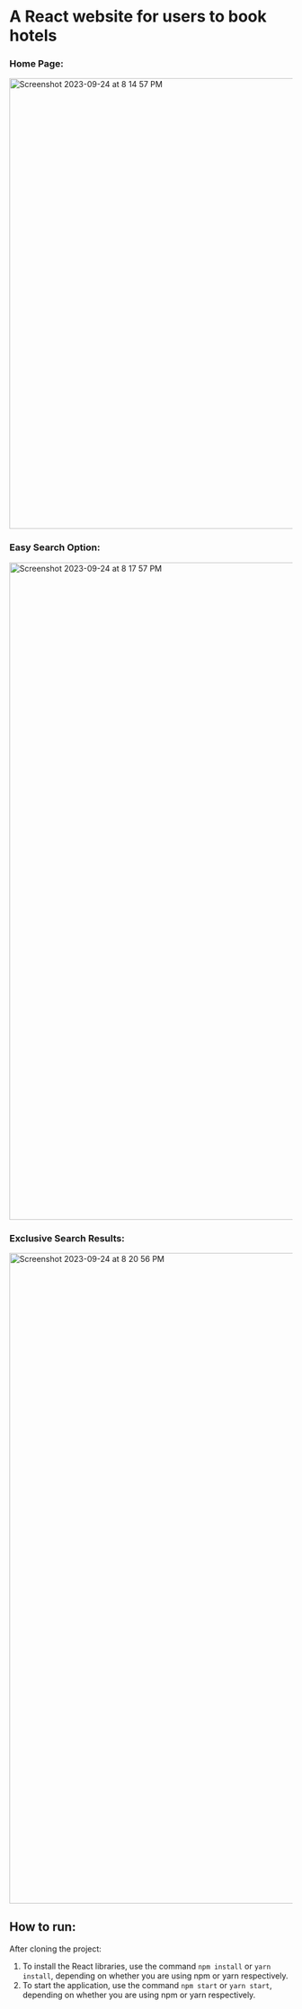 # A React website for users to book hotels

### Home Page:

<img width="802" alt="Screenshot 2023-09-24 at 8 14 57 PM" src="https://github.com/RishavjotSingh/TravelLine-React-Booking-Website/assets/114448460/bb1c5857-7bad-49e0-8dd5-ca6bbb1cbb38">

### Easy Search Option:

<img width="1170" alt="Screenshot 2023-09-24 at 8 17 57 PM" src="https://github.com/RishavjotSingh/TravelLine-React-Booking-Website/assets/114448460/80203fc2-65eb-4467-a82f-efbfa7be7a2f">

### Exclusive Search Results:

<img width="1158" alt="Screenshot 2023-09-24 at 8 20 56 PM" src="https://github.com/RishavjotSingh/TravelLine-React-Booking-Website/assets/114448460/8b281e3f-4b54-4cd4-86ff-6a0b03ca9b1f">

## How to run:

After cloning the project:
1. To install the React libraries, use the command ```npm install``` or ```yarn install```, depending on whether you are using npm or yarn respectively.
2. To start the application, use the command ```npm start``` or ```yarn start```, depending on whether you are using npm or yarn respectively.
